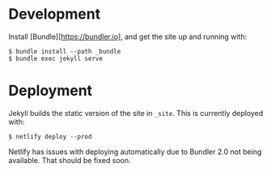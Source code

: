 # Development

Install [Bundle][https://bundler.io], and get the site up and running with:

```console
$ bundle install --path _bundle
$ bundle exec jekyll serve
```

# Deployment

Jekyll builds the static version of the site in `_site`. This is currently
deployed with:

```console
$ netlify deploy --prod
```

Netlify has issues with deploying automatically due to Bundler 2.0 not being
available. That should be fixed soon.
